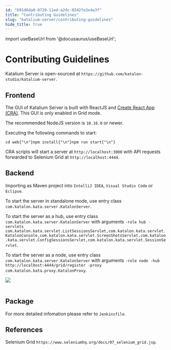 ```yaml
---
id: "691d6da0-0739-11ed-a2dc-0242fe3e4a3f"
title: "Contributing Guidelines"
slug: "katalium-server/contributing-guidelines"
hide_title: true
---
```

import useBaseUrl from '@docusaurus/useBaseUrl';


# <a id="id" class="anchor_top_offset"/><a id="ariaid-title1" class="anchor_top_offset"/>Contributing Guidelines

<p xmlns="http://www.w3.org/1999/xhtml" className="p">Katalium Server is open-sourced at   <code className="ph codeph">https://github.com/katalon-studio/katalium-server</code>.</p> 

## <a id="id_1" class="anchor_top_offset"/>Frontend

<p xmlns="http://www.w3.org/1999/xhtml" className="p">The GUI of Katalium Server is built with ReactJS and <a className="xref j-external-link" href="https://github.com/facebook/create-react-app" target="_blank">Create React     App (CRA)</a>. This GUI is only enabled in Grid mode.</p> 
<p xmlns="http://www.w3.org/1999/xhtml" className="p">The recommended NodeJS version is <code className="ph codeph">10.16.0</code> or   newer.</p> 
<p xmlns="http://www.w3.org/1999/xhtml" className="p">Executing the following commands to start:</p> 
<pre xmlns="http://www.w3.org/1999/xhtml" className="pre codeblock"><code>cd web{"\n"}npm install{"\n"}npm run start{"\n"}</code></pre> 
<p xmlns="http://www.w3.org/1999/xhtml" className="p">CRA scripts will start a server at <code className="ph codeph">http://localhost:3000</code> with   API requests forwarded to Selenium Grid at   <code className="ph codeph">http://localhost:4444</code>.</p> 

## <a id="id_2" class="anchor_top_offset"/>Backend

<p xmlns="http://www.w3.org/1999/xhtml" className="p">Importing as Maven project into <code className="ph codeph">IntelliJ IDEA</code>,   <code className="ph codeph">Visual Studio Code</code> or <code className="ph codeph">Eclipse</code>.</p> 
<p xmlns="http://www.w3.org/1999/xhtml" className="p">To start the server in standalone mode, use entry class   <code className="ph codeph">com.katalon.kata.server.KatalonServer</code>.</p> 
<p xmlns="http://www.w3.org/1999/xhtml" className="p">To start the server as a hub, use entry class   <code className="ph codeph">com.katalon.kata.server.KatalonServer</code> with arguments   <code className="ph codeph">-role hub -servlets     com.katalon.kata.servlet.ListSessionsServlet,com.katalon.kata.servlet.KatalonConsole,com.katalon.kata.servlet.ScreenShotsServlet,com.katalon.kata.servlet.ConfigSessionsServlet,com.katalon.kata.servlet.SessionServlet</code>.</p> 
<p xmlns="http://www.w3.org/1999/xhtml" className="p">To start the server as a node, use entry class   <code className="ph codeph">com.katalon.kata.server.KatalonServer</code> with arguments   <code className="ph codeph">-role node -hub http://localhost:4444/grid/register -proxy     com.katalon.kata.proxy.KatalonProxy</code>.</p> 
<p xmlns="http://www.w3.org/1999/xhtml" className="p">   <img className="image" src={useBaseUrl("https://github.com/katalon-studio/docs-images/raw/master/katalium-server/docs/katalium-contributing/1-katalium.png")} /><br /><br /> </p> 
    

## <a id="id_3" class="anchor_top_offset"/>Package

    
      
<p xmlns="http://www.w3.org/1999/xhtml" className="p">For more detailed infomation please refer to   <code className="ph codeph">Jenkinsfile</code>.</p> 
    
  

## <a id="id_4" class="anchor_top_offset"/>References

<p xmlns="http://www.w3.org/1999/xhtml" className="p">Selenium Grid   <code className="ph codeph">https://www.seleniumhq.org/docs/07_selenium_grid.jsp</code>.</p> 
